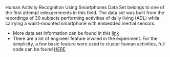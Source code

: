 Human Activity Recognition Using Smartphones Data Set belongs to one of the first attempt edexperiments in this field. The data set was built from the recordings of 30 subjects performing activities of daily living (ADL) while carrying a waist-mounted smartphone with embedded inertial sensors.
* More data set information can be found in this [link](https://archive.ics.uci.edu/ml/datasets/Human+Activity+Recognition+Using+Smartphones)
* There are a lot of engineer feature involed in the experiment. For the simplicity, a few basic feature were used to cluster human activities, full code can be found [HERE](https://github.com/ba-luan/data_science_journal/blob/main/Human%20Activity%20Recognization%20(HAR)/main.ipynb)

